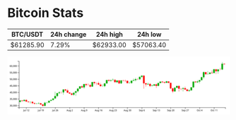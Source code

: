 # Bitcoin Stats

BTC/USDT|24h change|24h high|24h low|
|---|---|---|---|
|$61285.90|7.29%|$62933.00|$57063.40|

<img src="./chart.svg">
